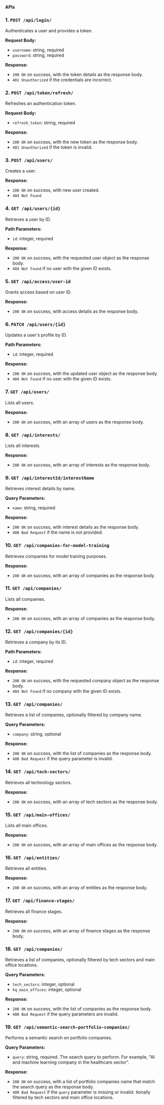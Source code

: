 #### APIs
### 1. `POST /api/login/`
Authenticates a user and provides a token.

**Request Body:**

- `username`: string, required
- `password`: string, required

**Response:**

- `200 OK` on success, with the token details as the response body.
- `401 Unauthorized` if the credentials are incorrect.

### 2. `POST /api/token/refresh/`
Refreshes an authentication token.

**Request Body:**

- `refresh_token`: string, required

**Response:**

- `200 OK` on success, with the new token as the response body.
- `401 Unauthorized` if the token is invalid.

### 3. `POST /api/users/`
Creates a user.

**Response:**

- `200 OK` on success, with new user created.
- `404 Not Found`

### 4. `GET /api/users/{id}`
Retrieves a user by ID.

**Path Parameters:**

- `id`: integer, required

**Response:**

- `200 OK` on success, with the requested user object as the response body.
- `404 Not Found` if no user with the given ID exists.

### 5. `GET /api/access/user-id`
Grants access based on user ID.

**Response:**

- `200 OK` on success, with access details as the response body.

### 6. `PATCH /api/users/{id}`
Updates a user's profile by ID.

**Path Parameters:**

- `id`: integer, required

**Response:**

- `200 OK` on success, with the updated user object as the response body.
- `404 Not Found` if no user with the given ID exists.

### 7. `GET /api/users/`
Lists all users.

**Response:**

- `200 OK` on success, with an array of users as the response body.

### 8. `GET /api/interests/`
Lists all interests.

**Response:**

- `200 OK` on success, with an array of interests as the response body.

### 9. `GET /api/interestId/interestName`
Retrieves interest details by name.

**Query Parameters:**

- `name`: string, required

**Response:**

- `200 OK` on success, with interest details as the response body.
- `400 Bad Request` if the name is not provided.

### 10. `GET /api/companies-for-model-training`
Retrieves companies for model training purposes.

**Response:**

- `200 OK` on success, with an array of companies as the response body.

### 11. `GET /api/companies/`
Lists all companies.

**Response:**

- `200 OK` on success, with an array of companies as the response body.

### 12. `GET /api/companies/{id}`
Retrieves a company by its ID.

**Path Parameters:**

- `id`: integer, required

**Response:**

- `200 OK` on success, with the requested company object as the response body.
- `404 Not Found` if no company with the given ID exists.

### 13. `GET /api/companies/`
Retrieves a list of companies, optionally filtered by company name.

**Query Parameters:**

- `company`: string, optional

**Response:**

- `200 OK` on success, with the list of companies as the response body.
- `400 Bad Request` if the query parameter is invalid.

### 14. `GET /api/tech-sectors/`
Retrieves all technology sectors.

**Response:**

- `200 OK` on success, with an array of tech sectors as the response body.

### 15. `GET /api/main-offices/`
Lists all main offices.

**Response:**

- `200 OK` on success, with an array of main offices as the response body.

### 16. `GET /api/entities/`
Retrieves all entities.

**Response:**

- `200 OK` on success, with an array of entities as the response body.

### 17. `GET /api/finance-stages/`
Retrieves all finance stages.

**Response:**

- `200 OK` on success, with an array of finance stages as the response body.

### 18. `GET /api/companies/`
Retrieves a list of companies, optionally filtered by tech sectors and main office locations.

**Query Parameters:**

- `tech_sectors`: integer, optional
- `hq_main_offices`: integer, optional

**Response:**

- `200 OK` on success, with the list of companies as the response body.
- `400 Bad Request` if the query parameters are invalid.

### 19. `GET /api/semantic-search-portfolio-companies/`

Performs a semantic search on portfolio companies.

**Query Parameters:**

- `query`: string, required. The search query to perform. For example, "AI and machine learning company in the healthcare sector".

**Response:**

- `200 OK` on success, with a list of portfolio companies name that match the search query as the response body.
- `400 Bad Request` if the `query` parameter is missing or invalid.
tionally filtered by tech sectors and main office locations.
